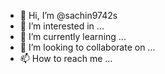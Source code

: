 - 👋 Hi, I’m @sachin9742s
- 👀 I’m interested in ...
- 🌱 I’m currently learning ...
- 💞️ I’m looking to collaborate on ...
- 📫 How to reach me ...

<!---
sachin9742s/sachin9742s is a ✨ special ✨ repository because its `README.md` (this file) appears on your GitHub profile.
You can click the Preview link to take a look at your changes.
--->
